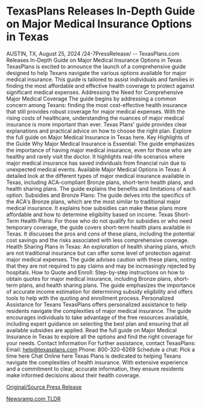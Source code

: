 # TexasPlans Releases In-Depth Guide on Major Medical Insurance Options in Texas

AUSTIN, TX, August 25, 2024 /24-7PressRelease/ -- TexasPlans.com Releases In-Depth Guide on Major Medical Insurance Options in Texas  TexasPlans is excited to announce the launch of a comprehensive guide designed to help Texans navigate the various options available for major medical insurance. This guide is tailored to assist individuals and families in finding the most affordable and effective health coverage to protect against significant medical expenses.  Addressing the Need for Comprehensive Major Medical Coverage  The guide begins by addressing a common concern among Texans: finding the most cost-effective health insurance that still provides robust coverage for major medical expenses. With the rising costs of healthcare, understanding the nuances of major medical insurance is more important than ever. Texas Plans' guide provides clear explanations and practical advice on how to choose the right plan.  Explore the full guide on Major Medical Insurance in Texas here.  Key Highlights of the Guide  Why Major Medical Insurance is Essential:  The guide emphasizes the importance of having major medical insurance, even for those who are healthy and rarely visit the doctor. It highlights real-life scenarios where major medical insurance has saved individuals from financial ruin due to unexpected medical events.  Available Major Medical Options in Texas:  A detailed look at the different types of major medical insurance available in Texas, including ACA-compliant Bronze plans, short-term health plans, and health sharing plans. The guide explains the benefits and limitations of each option.  Subsidies and Bronze Plans:  The guide delves into the specifics of the ACA's Bronze plans, which are the most similar to traditional major medical insurance. It explains how subsidies can make these plans more affordable and how to determine eligibility based on income.  Texas Short-Term Health Plans:  For those who do not qualify for subsidies or who need temporary coverage, the guide covers short-term health plans available in Texas. It discusses the pros and cons of these plans, including the potential cost savings and the risks associated with less comprehensive coverage.  Health Sharing Plans in Texas:  An exploration of health sharing plans, which are not traditional insurance but can offer some level of protection against major medical expenses. The guide advises caution with these plans, noting that they are not required to pay claims and may be increasingly rejected by hospitals.  How to Quote and Enroll:  Step-by-step instructions on how to obtain quotes for major medical insurance, including Bronze plans, short-term plans, and health sharing plans. The guide emphasizes the importance of accurate income estimation for determining subsidy eligibility and offers tools to help with the quoting and enrollment process.  Personalized Assistance for Texans  TexasPlans offers personalized assistance to help residents navigate the complexities of major medical insurance. The guide encourages individuals to take advantage of the free resources available, including expert guidance on selecting the best plan and ensuring that all available subsidies are applied.  Read the full guide on Major Medical Insurance in Texas  to explore all the options and find the right coverage for your needs.  Contact Information  For further assistance, contact TexasPlans:  Email: help@texasplans.com Phone: 800-320-6269 Schedule a chat: Pick a time here Chat Online here  Texas Plans is dedicated to helping Texans navigate the complexities of health insurance. With extensive experience and a commitment to clear, accurate information, they ensure residents make informed decisions about their health coverage. 

[Original/Source Press Release](https://www.24-7pressrelease.com/press-release/513751/texasplans-releases-in-depth-guide-on-major-medical-insurance-options-in-texas) 

[Newsramp.com TLDR](https://newsramp.com/None) 